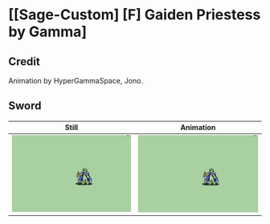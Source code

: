 # [\[Sage-Custom\] \[F\] Gaiden Priestess by Gamma]

## Credit

Animation by HyperGammaSpace, Jono.

## Sword

| Still | Animation |
| :---: | :-------: |
| ![Sword still](./Sword_000.png) | ![Sword animation](./Sword.gif) |
